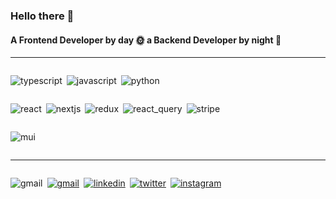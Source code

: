 <h3>Hello there 👋</h3>
<h4>A Frontend Developer by day 🌞 a Backend Developer by night 🌙</h4>
<!-- <p>♔ </p>
<p>♕ </p>
<p>♖ </p>
<p>♘ </p> -->

<hr style="height:1px"/>

<div style="display:flex; flex-wrap:wrap; gap:7px">

<img align="center" src="https://img.shields.io/static/v1?message=TypeScript&logo=typescript&labelColor=white&color=3178C6&logoColor=3178C6&label=%20
" alt="typescript"/>

<img align="center" src="https://img.shields.io/static/v1?message=JavaScript&logo=javascript&labelColor=white&color=F7DF1E&logoColor=F7DF1E&label=%20
" alt="javascript"/>

<img align="center" src="https://img.shields.io/static/v1?message=Python&logo=python&labelColor=white&color=3776AB&logoColor=3776AB&label=%20
" alt="python"/>

</div>

<div style="display:flex; flex-wrap:wrap; gap:7px">

<img align="center" src="https://img.shields.io/static/v1?message=React&logo=react&labelColor=white&color=61DAFB&logoColor=61DAFB&label=%20
" alt="react"/>

<img align="center" src="https://img.shields.io/static/v1?message=Next.js&logo=next.js&labelColor=white&color=000000&logoColor=000000&label=%20
" alt="nextjs"/>

<img align="center" src="https://img.shields.io/static/v1?message=Redux&logo=redux&labelColor=white&color=764ABC&logoColor=764ABC&label=%20
" alt="redux"/>

<img align="center" src="https://img.shields.io/static/v1?message=React Query&logo=react query&labelColor=white&color=FF4154&logoColor=FF4154&label=%20
" alt="react_query"/>

<img align="center" src="https://img.shields.io/static/v1?message=Stripe&logo=stripe&labelColor=white&color=008CDD&logoColor=008CDD&label=%20
" alt="stripe"/>

</div>

<div style="display:flex; flex-wrap:wrap; gap:7px">

<img align="center" src="https://img.shields.io/static/v1?message=Mui&logo=mui&labelColor=white&color=007FFF&logoColor=007FFF&label=%20
" alt="mui"/>

</div>

<hr style="height:1px"/>

<div style="display:flex; flex-wrap:wrap; gap:7px;align-items:center;">

![gmail](https://img.shields.io/static/v1?message=Gmail&logo=gmail&labelColor=white&color=ea4335&logoColor=ea4335&label=%20)

<a href="mailto:tarnilok@gmail.com"><img align="center" src="https://img.shields.io/static/v1?message=Gmail&logo=gmail&labelColor=white&color=ea4335&logoColor=ea4335&label=%20
" alt="gmail"/></a>

<a href="https://www.linkedin.com/in/koray-eker/"><img align="center" src="https://img.shields.io/static/v1?message=Linkedin&logo=linkedin&labelColor=white&color=0A66C2&logoColor=0A66C2&label=%20
" alt="linkedin"/></a>

<a href="https://twitter.com/tarnilok"><img align="center" src="https://img.shields.io/static/v1?message=Twitter&logo=twitter&labelColor=white&color=1D9BF0&logoColor=1D9BF0&label=%20
" alt="twitter"/></a>

<a href="https://www.instagram.com/tarnilok_/"><img align="center" src="https://img.shields.io/static/v1?message=Instagram&logo=instagram&labelColor=white&color=E4405F&logoColor=E4405F&label=%20
" alt="instagram"/></a>

</div>
